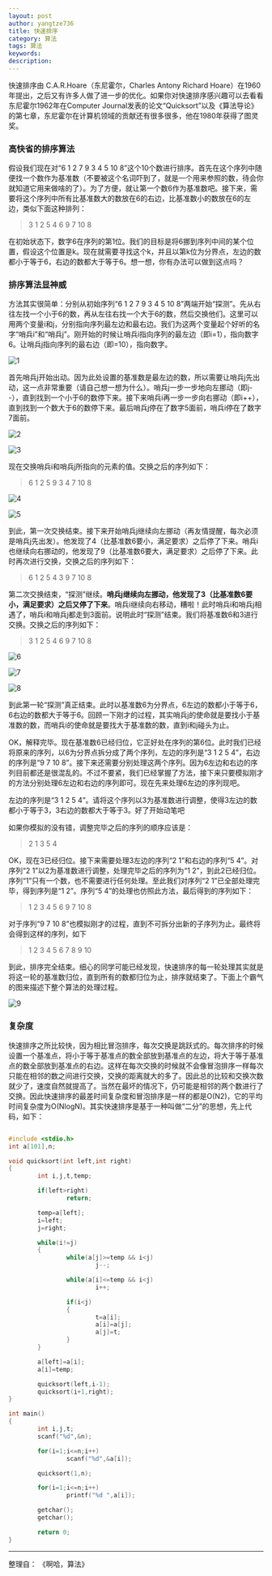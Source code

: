 ```yaml
---
layout: post
author: yangtze736
title: 快速排序
category: 算法
tags: 算法
keywords: 
description: 
---
```


快速排序由 C.A.R.Hoare（东尼霍尔，Charles Antony Richard Hoare）在1960年提出，之后又有许多人做了进一步的优化。如果你对快速排序感兴趣可以去看看东尼霍尔1962年在Computer Journal发表的论文“Quicksort”以及《算法导论》的第七章，东尼霍尔在计算机领域的贡献还有很多很多，他在1980年获得了图灵奖。

### 高快省的排序算法

假设我们现在对“6  1  2  7  9  3  4  5  10  8”这个10个数进行排序。首先在这个序列中随便找一个数作为基准数（不要被这个名词吓到了，就是一个用来参照的数，待会你就知道它用来做啥的了）。为了方便，就让第一个数6作为基准数吧。接下来，需要将这个序列中所有比基准数大的数放在6的右边，比基准数小的数放在6的左边，类似下面这种排列：

> 3  1  2  5  4  6  9  7  10  8

在初始状态下，数字6在序列的第1位。我们的目标是将6挪到序列中间的某个位置，假设这个位置是k。现在就需要寻找这个k，并且以第k位为分界点，左边的数都小于等于6，右边的数都大于等于6。想一想，你有办法可以做到这点吗？

<!-- more -->

### 排序算法显神威

方法其实很简单：分别从初始序列“6  1  2  7  9  3  4  5  10  8”两端开始“探测”。先从右往左找一个小于6的数，再从左往右找一个大于6的数，然后交换他们。这里可以用两个变量i和j，分别指向序列最左边和最右边。我们为这两个变量起个好听的名字“哨兵i”和“哨兵j”。刚开始的时候让哨兵i指向序列的最左边（即i=1），指向数字6。让哨兵j指向序列的最右边（即=10），指向数字。

![1](/public/img/algo/quicksort-1.jpg)

首先哨兵j开始出动。因为此处设置的基准数是最左边的数，所以需要让哨兵j先出动，这一点非常重要（请自己想一想为什么）。哨兵j一步一步地向左挪动（即j--），直到找到一个小于6的数停下来。接下来哨兵i再一步一步向右挪动（即i++），直到找到一个数大于6的数停下来。最后哨兵j停在了数字5面前，哨兵i停在了数字7面前。

![2](/public/img/algo/quicksort-2.jpg)

![3](/public/img/algo/quicksort-3.jpg)

现在交换哨兵i和哨兵j所指向的元素的值。交换之后的序列如下：

> 6  1  2  5  9  3  4  7  10  8

![4](/public/img/algo/quicksort-4.jpg)

![5](/public/img/algo/quicksort-5.jpg)

到此，第一次交换结束。接下来开始哨兵j继续向左挪动（再友情提醒，每次必须是哨兵j先出发）。他发现了4（比基准数6要小，满足要求）之后停了下来。哨兵i也继续向右挪动的，他发现了9（比基准数6要大，满足要求）之后停了下来。此时再次进行交换，交换之后的序列如下：

> 6  1  2  5  4  3  9  7  10  8

第二次交换结束，“探测”继续。**哨兵j继续向左挪动，他发现了3（比基准数6要小，满足要求）之后又停了下来**。哨兵i继续向右移动，糟啦！此时哨兵i和哨兵j相遇了，哨兵i和哨兵j都走到3面前。说明此时“探测”结束。我们将基准数6和3进行交换。交换之后的序列如下：

> 3  1  2  5  4  6  9  7  10  8

![6](/public/img/algo/quicksort-6.jpg)

![7](/public/img/algo/quicksort-7.jpg)

![8](/public/img/algo/quicksort-8.jpg)

到此第一轮“探测”真正结束。此时以基准数6为分界点，6左边的数都小于等于6，6右边的数都大于等于6。回顾一下刚才的过程，其实哨兵j的使命就是要找小于基准数的数，而哨兵i的使命就是要找大于基准数的数，直到i和j碰头为止。

OK，解释完毕。现在基准数6已经归位，它正好处在序列的第6位。此时我们已经将原来的序列，以6为分界点拆分成了两个序列，左边的序列是“3  1  2  5  4”，右边的序列是“9  7  10  8”。接下来还需要分别处理这两个序列。因为6左边和右边的序列目前都还是很混乱的。不过不要紧，我们已经掌握了方法，接下来只要模拟刚才的方法分别处理6左边和右边的序列即可。现在先来处理6左边的序列现吧。

左边的序列是“3  1  2  5  4”。请将这个序列以3为基准数进行调整，使得3左边的数都小于等于3，3右边的数都大于等于3。好了开始动笔吧

如果你模拟的没有错，调整完毕之后的序列的顺序应该是：

> 2  1  3  5  4

OK，现在3已经归位。接下来需要处理3左边的序列“2 1”和右边的序列“5 4”。对序列“2 1”以2为基准数进行调整，处理完毕之后的序列为“1 2”，到此2已经归位。序列“1”只有一个数，也不需要进行任何处理。至此我们对序列“2 1”已全部处理完毕，得到序列是“1 2”。序列“5 4”的处理也仿照此方法，最后得到的序列如下：

> 1  2  3  4  5  6  9  7  10  8

对于序列“9  7  10  8”也模拟刚才的过程，直到不可拆分出新的子序列为止。最终将会得到这样的序列，如下

> 1  2  3  4  5  6  7  8  9  10

到此，排序完全结束。细心的同学可能已经发现，快速排序的每一轮处理其实就是将这一轮的基准数归位，直到所有的数都归位为止，排序就结束了。下面上个霸气的图来描述下整个算法的处理过程。

![9](/public/img/algo/quicksort-9.jpg)

### 复杂度

快速排序之所比较快，因为相比冒泡排序，每次交换是跳跃式的。每次排序的时候设置一个基准点，将小于等于基准点的数全部放到基准点的左边，将大于等于基准点的数全部放到基准点的右边。这样在每次交换的时候就不会像冒泡排序一样每次只能在相邻的数之间进行交换，交换的距离就大的多了。因此总的比较和交换次数就少了，速度自然就提高了。当然在最坏的情况下，仍可能是相邻的两个数进行了交换。因此快速排序的最差时间复杂度和冒泡排序是一样的都是O(N2)，它的平均时间复杂度为O(NlogN)。其实快速排序是基于一种叫做“二分”的思想，先上代码，如下：

```c

#include <stdio.h>
int a[101],n;

void quicksort(int left,int right)
{
        int i,j,t,temp;

        if(left>right)
                return;

        temp=a[left];
        i=left;
        j=right;

        while(i!=j)
        {
                while(a[j]>=temp && i<j)
                        j--;

                while(a[i]<=temp && i<j)
                        i++;   

                if(i<j)
                {
                        t=a[i];
                        a[i]=a[j];
                        a[j]=t;
                }
        }

        a[left]=a[i];
        a[i]=temp;

        quicksort(left,i-1);
        quicksort(i+1,right);
}

int main()
{
        int i,j,t;
        scanf("%d",&n);

        for(i=1;i<=n;i++)
                scanf("%d",&a[i]);

        quicksort(1,n);

        for(i=1;i<=n;i++)
                printf("%d ",a[i]);

        getchar();
        getchar();

        return 0;
}

```

---

整理自： 《啊哈，算法》
